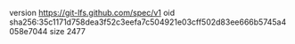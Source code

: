 version https://git-lfs.github.com/spec/v1
oid sha256:35c1171d758dea3f52c3eefa7c504921e03cff502d83ee666b5745a4058e7044
size 2477
